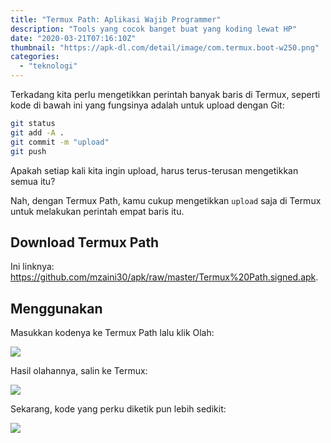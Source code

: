 ```yaml
---
title: "Termux Path: Aplikasi Wajib Programmer"
description: "Tools yang cocok banget buat yang koding lewat HP"
date: "2020-03-21T07:16:10Z"
thumbnail: "https://apk-dl.com/detail/image/com.termux.boot-w250.png"
categories:
  - "teknologi"
---
```


Terkadang kita perlu mengetikkan perintah banyak baris di Termux, seperti kode di bawah ini yang fungsinya adalah untuk upload dengan Git:

```bash
git status
git add -A .
git commit -m "upload"
git push 
```

Apakah setiap kali kita ingin upload, harus terus-terusan mengetikkan semua itu?

Nah, dengan Termux Path, kamu cukup mengetikkan `upload` saja di Termux untuk melakukan perintah empat baris itu.

## Download Termux Path

Ini linknya: <https://github.com/mzaini30/apk/raw/master/Termux%20Path.signed.apk>.

## Menggunakan

Masukkan kodenya ke Termux Path lalu klik Olah:

![](https://i.ibb.co/4jSm8r0/Screenshot-2020-03-21-15-21-22-75-5223354bb6710c02f8e3bb8db2ed76f2.png)

Hasil olahannya, salin ke Termux:

![](https://i.ibb.co/stT4wzZ/Screenshot-2020-03-21-15-23-16-86-84d3000e3f4017145260f7618db1d683.png)

Sekarang, kode yang perku diketik pun lebih sedikit:

![](https://i.ibb.co/KL1mPjL/Screenshot-2020-03-21-15-24-47-83-84d3000e3f4017145260f7618db1d683.png)